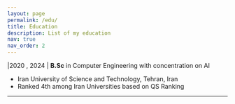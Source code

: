 ```yaml
---
layout: page
permalink: /edu/
title: Education
description: List of my education
nav: true
nav_order: 2
---
```

|2020 , 2024 |    **B.Sc** in Computer Engineering with concentration on AI

* Iran University of Science and Technology, Tehran, Iran
* Ranked 4th among Iran Universities based on QS Ranking

---
